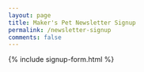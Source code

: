 ```yaml
---
layout: page
title: Maker's Pet Newsletter Signup
permalink: /newsletter-signup
comments: false
---
```


<div class="row">
<div class="text-center">
<div class="col-md-6">
{% include signup-form.html %}
</div>
</div>
</div>
